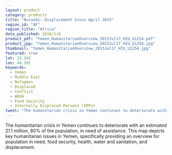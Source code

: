 ```yaml
---
layout: product
category: products
title: "Burundi: Displacement Since April 2015"
region_id: "AF"
region_title: "Africa"
date_published: 2016/1/6
product_pdf: "Yemen_HumanitarianOverview_2015Jul17_HIU_U1254.pdf"
product_jpg: "Yemen_HumanitarianOverview_2015Jul17_HIU_U1254.jpg"
thumbnail: "Yemen_HumanitarianOverview_2015Jul17_HIU_U1254.jpg"
featured: true
lat: 15.342
lon: 44.201
keywords:
  - Yemen
  - Middle East
  - Refugees
  - Displaced
  - Conflict
  - WASH
  - Food Security
  - Internally Displaced Persons (IDPs)
tweet: "The humanitarian crisis in Yemen continues to deteriorate with an estimated 21.1 million in need of assistance."
---
```

The humanitarian crisis in Yemen continues to deteriorate with an estimated 21.1 million, 80% of the population, in need of assistance. This map depicts key humanitarian issues in Yemen, specifically providing an overview for population in need, food security, health, water and sanitation, and displacement.
